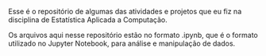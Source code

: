 Esse é o repositório de algumas das atividades e projetos que eu fiz na disciplina de Estatística Aplicada a Computação.

Os arquivos aqui nesse repositório estão no formato .ipynb, que é o formato utilizado no Jupyter Notebook, para análise e manipulação de dados.